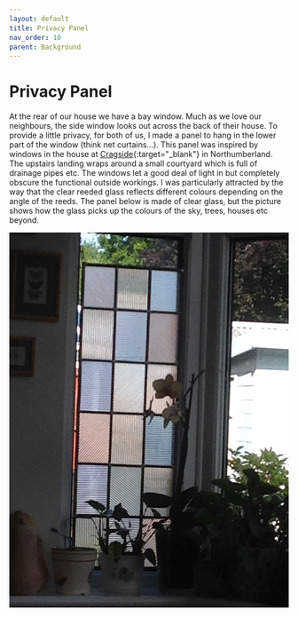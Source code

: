 ```yaml
---
layout: default
title: Privacy Panel
nav_order: 10
parent: Background
---
```


# Privacy Panel

At the rear of our house we have a bay window. Much as we love our neighbours, the side window looks out across the back of their house. To provide a little privacy, for both of us, I made a panel to hang in the lower part of the window (think net curtains...). This panel was inspired by windows in the house at [Cragside](https://www.nationaltrust.org.uk/visit/north-east/cragside){:target="_blank"} in Northumberland. The upstairs landing wraps around a small courtyard which is full of drainage pipes etc. The windows let a good deal of light in but completely obscure the functional outside workings. I was particularly attracted by the way that the clear reeded glass reflects different colours depending on the angle of the reeds. The panel below is made of clear glass, but the picture shows how the glass picks up the colours of the sky, trees, houses etc beyond.

![Panel](/images/Reeded%20Panel.jpg)
